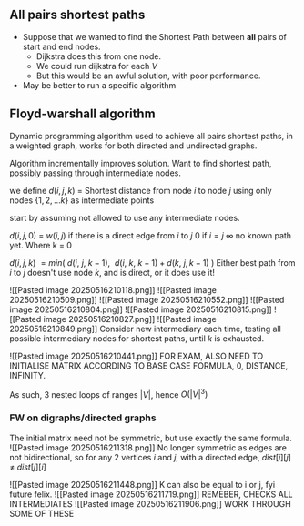 ## All pairs shortest paths
- Suppose that we wanted to find the Shortest Path between **all** pairs of start and end nodes.
	- Dijkstra does this from one node. 
	- We could run dijkstra for each $V$
	- But this would be an awful solution, with poor performance.
- May be better to run a specific algorithm

## Floyd-warshall algorithm
Dynamic programming algorithm used to achieve all pairs shortest paths, in a weighted graph, works for both directed and undirected graphs.

Algorithm incrementally improves solution. Want to find shortest path, possibly passing through intermediate nodes.

we define $d(i,j,k)$ = Shortest distance from node $i$ to node $j$ using only nodes $\{1,2,...k\}$ as intermediate points 

start by assuming not allowed to use any intermediate nodes.

$d(i, j, 0)$ =
	$w(i, j)$ if there is a direct edge from $i$ to $j$
	$0$ if $i=j$ 
	$\infty$ no known path yet.
	Where k = 0

$d(i, j, k)$ $= min( \ d(i, \ j, \ k-1),\ \ d(i,\ k, \ k-1)+d(k, \ j, k-1) \ )$
Either best path from $i$ to $j$ doesn't use node $k$, and is direct, or it does use it!

![[Pasted image 20250516210118.png]]
![[Pasted image 20250516210509.png]]
![[Pasted image 20250516210552.png]]
![[Pasted image 20250516210804.png]]
![[Pasted image 20250516210815.png]]
![[Pasted image 20250516210827.png]]
![[Pasted image 20250516210849.png]]
Consider new intermediary each time, testing all possible intermediary nodes for shortest paths, until $k$ is exhausted.

![[Pasted image 20250516210441.png]]
FOR EXAM, ALSO NEED TO INITIALISE MATRIX ACCORDING TO BASE CASE FORMULA, 0, DISTANCE, INFINITY.

As such, 3 nested loops of ranges $|V|$, hence $O(|V|^3)$ 


### FW on digraphs/directed graphs
The initial matrix need not be symmetric, but use exactly the same formula.
![[Pasted image 20250516211318.png]]
No longer symmetric as edges are not bidirectional, so for any 2 vertices $i$ and $j$, with a directed edge, $dist[i][j]$ $\neq$ $dist[j][i]$

![[Pasted image 20250516211448.png]]
K can also be equal to i or j, fyi future felix.
![[Pasted image 20250516211719.png]]
REMEBER, CHECKS ALL INTERMEDIATES
![[Pasted image 20250516211906.png]]
WORK THROUGH SOME OF THESE